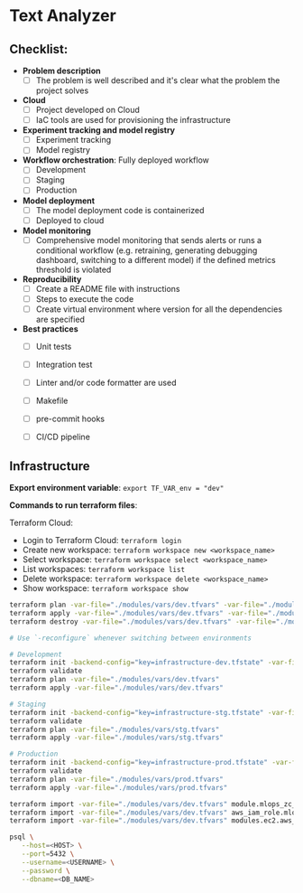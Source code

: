 # Text Analyzer

## Checklist:

* **Problem description**
  * [ ] The problem is well described and it's clear what the problem the project solves
* **Cloud**
  * [ ] Project developed on Cloud
  * [ ] IaC tools are used for provisioning the infrastructure
* **Experiment tracking and model registry**
  * [ ] Experiment tracking
  * [ ] Model registry
* **Workflow orchestration**: Fully deployed workflow
  * [ ] Development
  * [ ] Staging
  * [ ] Production
* **Model deployment**
  * [ ] The model deployment code is containerized
  * [ ] Deployed to cloud
* **Model monitoring**
  * [ ] Comprehensive model monitoring that sends alerts or runs a conditional workflow (e.g. retraining, generating debugging dashboard, switching to a different model) if the defined metrics threshold is violated
* **Reproducibility**
  * [ ] Create a README file with instructions
  * [ ] Steps to execute the code
  * [ ] Create virtual environment where version for all the dependencies are specified
* **Best practices**
  * [ ] Unit tests
  * [ ] Integration test
  * [ ] Linter and/or code formatter are used
  * [ ] Makefile
  * [ ] pre-commit hooks
  * [ ] CI/CD pipeline


## Infrastructure

**Export environment variable**: `export TF_VAR_env = "dev"`

**Commands to run terraform files**:

Terraform Cloud:

* Login to Terraform Cloud: `terraform login`
* Create new workspace: `terraform workspace new <workspace_name>`
* Select workspace: `terraform workspace select <workspace_name>`
* List workspaces: `terraform workspace list`
* Delete workspace: `terraform workspace delete <workspace_name>`
* Show workspace: `terraform workspace show`

```bash
terraform plan -var-file="./modules/vars/dev.tfvars" -var-file="./modules/vars/secrets.tfvars"
terraform apply -var-file="./modules/vars/dev.tfvars" -var-file="./modules/vars/secrets.tfvars"
terraform destroy -var-file="./modules/vars/dev.tfvars" -var-file="./modules/vars/secrets.tfvars"
```


```bash
# Use `-reconfigure` whenever switching between environments

# Development
terraform init -backend-config="key=infrastructure-dev.tfstate" -var-file="./modules/vars/dev.tfvars"
terraform validate
terraform plan -var-file="./modules/vars/dev.tfvars"
terraform apply -var-file="./modules/vars/dev.tfvars"

# Staging
terraform init -backend-config="key=infrastructure-stg.tfstate" -var-file="./modules/vars/stg.tfvars"
terraform validate
terraform plan -var-file="./modules/vars/stg.tfvars"
terraform apply -var-file="./modules/vars/stg.tfvars"

# Production
terraform init -backend-config="key=infrastructure-prod.tfstate" -var-file="./modules/vars/prod.tfvars"
terraform validate
terraform plan -var-file="./modules/vars/prod.tfvars"
terraform apply -var-file="./modules/vars/prod.tfvars"

terraform import -var-file="./modules/vars/dev.tfvars" module.mlops_zc_ta_ec2_role.aws_iam_role.mlops_zc_text_analyzer mlops-zc-text-analyzer
terraform import -var-file="./modules/vars/dev.tfvars" aws_iam_role.mlops_zc_text_analyzer mlops-zc-text-analyzer
terraform import -var-file="./modules/vars/dev.tfvars" modules.ec2.aws_iam_role.mlops_zc_text_analyzer mlops-zc-text-analyzer
```


```bash
psql \
   --host=<HOST> \
   --port=5432 \
   --username=<USERNAME> \
   --password \
   --dbname=<DB_NAME>
```

